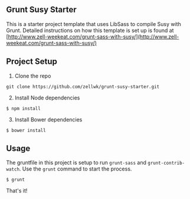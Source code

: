 ## Grunt Susy Starter 

This is a starter project template that uses LibSass to compile Susy with Grunt. Detailed instructions on how this template is set up is found at [http://www.zell-weekeat.com/grunt-sass-with-susy/](http://www.zell-weekeat.com/grunt-sass-with-susy/)

## Project Setup  

1. Clone the repo 

~~~
git clone https://github.com/zellwk/grunt-susy-starter.git
~~~

2. Install Node dependencies 

~~~
$ npm install
~~~

3. Install Bower dependencies

~~~
$ bower install
~~~

## Usage 

The gruntfile in this project is setup to run `grunt-sass` and `grunt-contrib-watch`. Use the `grunt` command to start the process. 

~~~
$ grunt
~~~

That's it!